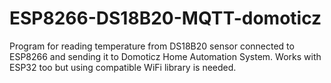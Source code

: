 # ESP8266-DS18B20-MQTT-domoticz
Program for reading temperature from DS18B20 sensor connected to ESP8266 and sending it to Domoticz Home Automation System. Works with ESP32 too but using compatible WiFi library is needed.
